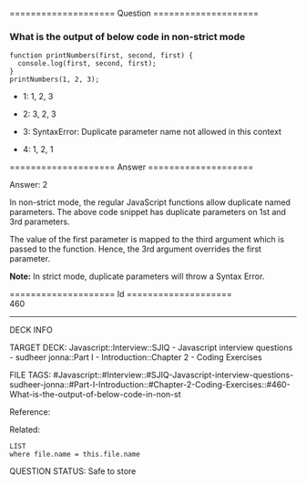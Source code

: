 ==================== Question ====================  

### What is the output of below code in non-strict mode

<!-- codeblock-start -->
<pre><code class="hljs language-javascript"><span class="hljs-keyword">function</span> <span class="hljs-title function_">printNumbers</span>(<span class="hljs-params">first, second, first</span>) {
  <span class="hljs-variable language_">console</span>.<span class="hljs-title function_">log</span>(first, second, first);
}
<span class="hljs-title function_">printNumbers</span>(<span class="hljs-number">1</span>, <span class="hljs-number">2</span>, <span class="hljs-number">3</span>);
</code></pre>
<!-- codeblock-end -->

- 1: 1, 2, 3

- 2: 3, 2, 3

- 3: SyntaxError: Duplicate parameter name not allowed in this context

- 4: 1, 2, 1  

==================== Answer ====================  

Answer: 2

In non-strict mode, the regular JavaScript functions allow duplicate named parameters. The above code snippet has duplicate parameters on 1st and 3rd parameters.

The value of the first parameter is mapped to the third argument which is passed to the function. Hence, the 3rd argument overrides the first parameter.

**Note:** In strict mode, duplicate parameters will throw a Syntax Error.

==================== Id ====================  
460

---

DECK INFO

TARGET DECK: Javascript::Interview::SJIQ - Javascript interview questions - sudheer jonna::Part I - Introduction::Chapter 2 - Coding Exercises

FILE TAGS: #Javascript::#Interview::#SJIQ-Javascript-interview-questions-sudheer-jonna::#Part-I-Introduction::#Chapter-2-Coding-Exercises::#460-What-is-the-output-of-below-code-in-non-st

Reference:

Related:

```dataview
LIST
where file.name = this.file.name
```

QUESTION STATUS: Safe to store
